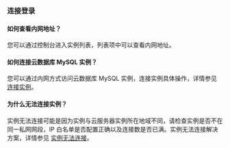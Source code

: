 ### 连接登录

#### 如何查看内网地址？

您可以通过控制台进入实例列表，列表项中可以查看内网地址。

#### 如何连接云数据库 MySQL 实例？

您可以通过内网方式访问云数据库 MySQL 实例，连接实例具体操作，详情参见 [连接实例](./../04.操作指南/02.管理实例/01.连接实例.md)。

#### 为什么无法连接实例？

实例无法连接可能是因为实例与云服务器实例所在地域不同，请检查实例是否不在同一私网网段，IP 白名单是否配置正确以及连接数是否已满。实例无法连接解决方案，详情参见 [实例无法连接](./../07.故障处理/00.连接相关/00.实例无法连接.md)。
